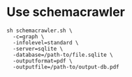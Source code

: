 # Use schemacrawler

```shell
sh schemacrawler.sh \
  -c=graph \
  -infolevel=standard \
  -server=sqlite \
  -database=/path-to/file.sqlite \
  -outputformat=pdf \
  -outputfile=/path-to/output-db.pdf
```
